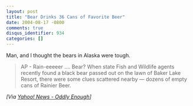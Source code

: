 ```yaml
---
layout: post
title: "Bear Drinks 36 Cans of Favorite Beer"
date: 2004-08-17 -0800
comments: true
disqus_identifier: 934
categories: []
---
```

Man, and I thought the bears in Alaska were tough.

> AP - Rain-eeeeer .... Bear? When state Fish and Wildlife agents
> recently found a black bear passed out on the lawn of Baker Lake
> Resort, there were some clues scattered nearby — dozens of empty cans
> of Rainier Beer.

*[Via [Yahoo! News - Oddly
Enough](http://us.rd.yahoo.com/dailynews/rss/oddlyenough/*http://story.news.yahoo.com/news?tmpl=story2&u=/ap/20040818/ap_on_fe_st/beer_bear)]*

